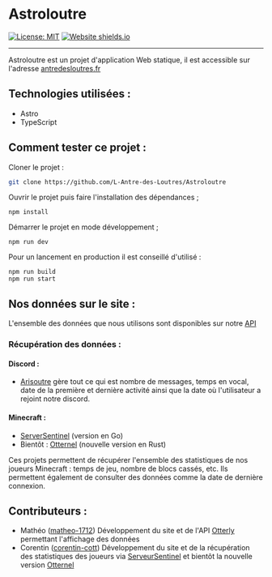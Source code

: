 # Astroloutre

[![License: MIT](https://cdn.prod.website-files.com/5e0f1144930a8bc8aace526c/65dd9eb5aaca434fac4f1c34_License-MIT-blue.svg)](/LICENSE)
[![Website shields.io](https://img.shields.io/website-up-down-green-red/http/shields.io.svg)](http://shields.io/)
***
Astroloutre est un projet d'application Web statique, il est accessible sur
l'adresse [antredesloutres.fr](antredesloutres.fr)

## Technologies utilisées :

- Astro
- TypeScript

## Comment tester ce projet :

Cloner le projet :

``` bash
git clone https://github.com/L-Antre-des-Loutres/Astroloutre
```

Ouvrir le projet puis faire l'installation des dépendances ;
``` nodejs
npm install
```

Démarrer le projet en mode développement ;

```
npm run dev
```

Pour un lancement en production il est conseillé d'utilisé :

```
npm run build
npm run start
```

## Nos données sur le site :

L'ensemble des données que nous utilisons sont disponibles sur notre [API](https://otterlyapi.antredesloutres.fr/)

### Récupération des données :

#### Discord :

- [Arisoutre](https://github.com/L-Antre-des-Loutres/Arisoutre) gère tout ce qui est nombre de messages,
  temps en vocal, date de la première et dernière activité ainsi que la date où l'utilisateur a rejoint notre discord.

#### Minecraft :

- [ServerSentinel](https://github.com/Corentin-cott/ServerSentinel) (version en Go)
- Bientôt : [Otternel](https://github.com/Corentin-cott/Otternel) (nouvelle version en Rust)

Ces projets permettent de récupérer l'ensemble des statistiques de nos joueurs Minecraft : temps de jeu, nombre de blocs
cassés, etc.
Ils permettent également de consulter des données comme la date de dernière connexion.

## Contributeurs :

- Mathéo ([matheo-1712](https://github.com/matheo-1712)) Développement du site et de
  l'API [Otterly](https://github.com/L-Antre-des-Loutres/ApiServeur) permettant l'affichage des données
- Corentin ([corentin-cott](https://github.com/corentin-cott)) Développement du site et de la récupération des
  statistiques des joueurs via [ServeurSentinel](https://github.com/Corentin-cott/ServerSentinel) et bientôt la nouvelle
  version [Otternel](https://github.com/Corentin-cott/Otternel)

